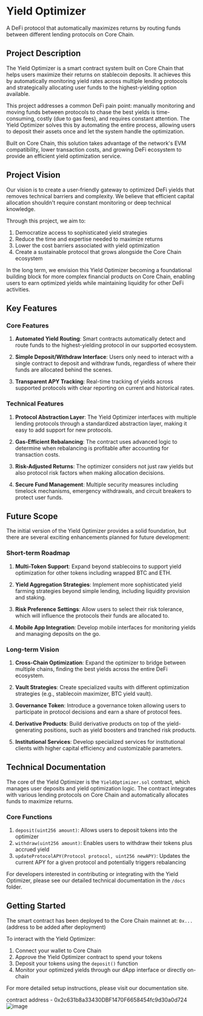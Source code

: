 # Yield Optimizer

A DeFi protocol that automatically maximizes returns by routing funds between different lending protocols on Core Chain.

## Project Description

The Yield Optimizer is a smart contract system built on Core Chain that helps users maximize their returns on stablecoin deposits. It achieves this by automatically monitoring yield rates across multiple lending protocols and strategically allocating user funds to the highest-yielding option available.

This project addresses a common DeFi pain point: manually monitoring and moving funds between protocols to chase the best yields is time-consuming, costly (due to gas fees), and requires constant attention. The Yield Optimizer solves this by automating the entire process, allowing users to deposit their assets once and let the system handle the optimization.

Built on Core Chain, this solution takes advantage of the network's EVM compatibility, lower transaction costs, and growing DeFi ecosystem to provide an efficient yield optimization service.

## Project Vision

Our vision is to create a user-friendly gateway to optimized DeFi yields that removes technical barriers and complexity. We believe that efficient capital allocation shouldn't require constant monitoring or deep technical knowledge.

Through this project, we aim to:

1. Democratize access to sophisticated yield strategies
2. Reduce the time and expertise needed to maximize returns
3. Lower the cost barriers associated with yield optimization
4. Create a sustainable protocol that grows alongside the Core Chain ecosystem

In the long term, we envision this Yield Optimizer becoming a foundational building block for more complex financial products on Core Chain, enabling users to earn optimized yields while maintaining liquidity for other DeFi activities.

## Key Features

### Core Features

1. **Automated Yield Routing**: Smart contracts automatically detect and route funds to the highest-yielding protocol in our supported ecosystem.

2. **Simple Deposit/Withdraw Interface**: Users only need to interact with a single contract to deposit and withdraw funds, regardless of where their funds are allocated behind the scenes.

3. **Transparent APY Tracking**: Real-time tracking of yields across supported protocols with clear reporting on current and historical rates.

### Technical Features

1. **Protocol Abstraction Layer**: The Yield Optimizer interfaces with multiple lending protocols through a standardized abstraction layer, making it easy to add support for new protocols.

2. **Gas-Efficient Rebalancing**: The contract uses advanced logic to determine when rebalancing is profitable after accounting for transaction costs.

3. **Risk-Adjusted Returns**: The optimizer considers not just raw yields but also protocol risk factors when making allocation decisions.

4. **Secure Fund Management**: Multiple security measures including timelock mechanisms, emergency withdrawals, and circuit breakers to protect user funds.

## Future Scope

The initial version of the Yield Optimizer provides a solid foundation, but there are several exciting enhancements planned for future development:

### Short-term Roadmap

1. **Multi-Token Support**: Expand beyond stablecoins to support yield optimization for other tokens including wrapped BTC and ETH.

2. **Yield Aggregation Strategies**: Implement more sophisticated yield farming strategies beyond simple lending, including liquidity provision and staking.

3. **Risk Preference Settings**: Allow users to select their risk tolerance, which will influence the protocols their funds are allocated to.

4. **Mobile App Integration**: Develop mobile interfaces for monitoring yields and managing deposits on the go.

### Long-term Vision

1. **Cross-Chain Optimization**: Expand the optimizer to bridge between multiple chains, finding the best yields across the entire DeFi ecosystem.

2. **Vault Strategies**: Create specialized vaults with different optimization strategies (e.g., stablecoin maximizer, BTC yield vault).

3. **Governance Token**: Introduce a governance token allowing users to participate in protocol decisions and earn a share of protocol fees.

4. **Derivative Products**: Build derivative products on top of the yield-generating positions, such as yield boosters and tranched risk products.

5. **Institutional Services**: Develop specialized services for institutional clients with higher capital efficiency and customizable parameters.

## Technical Documentation

The core of the Yield Optimizer is the `YieldOptimizer.sol` contract, which manages user deposits and yield optimization logic. The contract integrates with various lending protocols on Core Chain and automatically allocates funds to maximize returns.

### Core Functions

1. `deposit(uint256 amount)`: Allows users to deposit tokens into the optimizer
2. `withdraw(uint256 amount)`: Enables users to withdraw their tokens plus accrued yield
3. `updateProtocolAPY(Protocol protocol, uint256 newAPY)`: Updates the current APY for a given protocol and potentially triggers rebalancing

For developers interested in contributing or integrating with the Yield Optimizer, please see our detailed technical documentation in the `/docs` folder.

## Getting Started

The smart contract has been deployed to the Core Chain mainnet at:
`0x...` (address to be added after deployment)

To interact with the Yield Optimizer:
1. Connect your wallet to Core Chain
2. Approve the Yield Optimizer contract to spend your tokens
3. Deposit your tokens using the `deposit()` function
4. Monitor your optimized yields through our dApp interface or directly on-chain

For more detailed setup instructions, please visit our documentation site.

contract address - 0x2c631b8a33430DBF1470F6658454fc9d30a0d724
![image](https://github.com/user-attachments/assets/18a2063b-fb6c-422b-8eac-bb4c2b244a9e)
